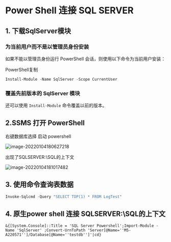 # Power Shell 连接 SQL SERVER

## 1. 下载SqlServer模块

###  为当前用户而不是以管理员身份安装

如果不能以管理员身份运行 PowerShell 会话，则使用以下命令为当前用户安装：

PowerShell复制

```powershell
Install-Module -Name SqlServer -Scope CurrentUser
```

### 覆盖先前版本的 SqlServer 模块

还可以使用 `Install-Module` 命令覆盖以前的版本。

## 2.SSMS 打开 PowerShell

右键数据库选择 启动 powershell

![image-20220104180627218](C:\Users\rx793\AppData\Roaming\Typora\typora-user-images\image-20220104180627218.png)

出现了SQLSERVER:\SQL的上下文

![image-20220104181017482](C:\Users\rx793\AppData\Roaming\Typora\typora-user-images\image-20220104181017482.png)

## 3. 使用命令查询表数据

```powershell
Invoke-Sqlcmd -Query "SELECT TOP(1) * FROM LogTest"
```


## 4. 原生power shell 连接 SQLSERVER:\SQL的上下文

```powershall
&{[System.Console]::Title = 'SQL Server Powershell';Import-Module -Name 'SqlServer' ;Convert-UrnToPath 'Server[@Name=''M5-A220571'']/Database[@Name=''testdb'']'|cd}
```

